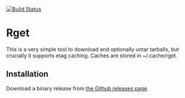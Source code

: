 [![Build Status](https://github.com/timmmm/rget/actions/workflows/build.yml/badge.svg)](https://github.com/Timmmm/rget/actions/workflows/build.yml)

# Rget

This is a very simple tool to download and optionally untar tarballs, but crucially it supports etag caching. Caches are stored in ~/.cache/rget.

## Installation

Download a binary release from [the Github releases page](https://github.com/Timmmm/rget/releases).
